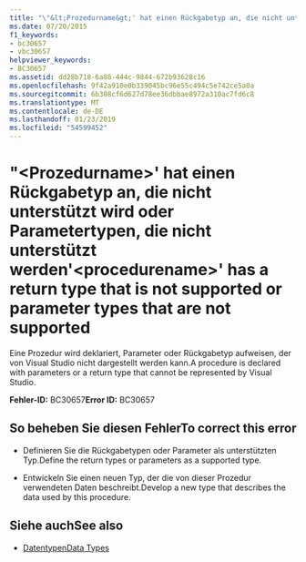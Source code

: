 ```yaml
---
title: "\"&lt;Prozedurname&gt;' hat einen Rückgabetyp an, die nicht unterstützt wird oder Parametertypen, die nicht unterstützt werden"
ms.date: 07/20/2015
f1_keywords:
- bc30657
- vbc30657
helpviewer_keywords:
- BC30657
ms.assetid: dd28b718-6a88-444c-9844-672b93628c16
ms.openlocfilehash: 9f42a910e0b339045bc96e55c494c5e742ce5a0a
ms.sourcegitcommit: 6b308cf6d627d78ee36dbbae8972a310ac7fd6c8
ms.translationtype: MT
ms.contentlocale: de-DE
ms.lasthandoff: 01/23/2019
ms.locfileid: "54599452"
---
```

# <a name="ltprocedurenamegt-has-a-return-type-that-is-not-supported-or-parameter-types-that-are-not-supported"></a><span data-ttu-id="a61d8-102">"&lt;Prozedurname&gt;' hat einen Rückgabetyp an, die nicht unterstützt wird oder Parametertypen, die nicht unterstützt werden</span><span class="sxs-lookup"><span data-stu-id="a61d8-102">'&lt;procedurename&gt;' has a return type that is not supported or parameter types that are not supported</span></span>
<span data-ttu-id="a61d8-103">Eine Prozedur wird deklariert, Parameter oder Rückgabetyp aufweisen, der von Visual Studio nicht dargestellt werden kann.</span><span class="sxs-lookup"><span data-stu-id="a61d8-103">A procedure is declared with parameters or a return type that cannot be represented by Visual Studio.</span></span>  
  
 <span data-ttu-id="a61d8-104">**Fehler-ID:** BC30657</span><span class="sxs-lookup"><span data-stu-id="a61d8-104">**Error ID:** BC30657</span></span>  
  
## <a name="to-correct-this-error"></a><span data-ttu-id="a61d8-105">So beheben Sie diesen Fehler</span><span class="sxs-lookup"><span data-stu-id="a61d8-105">To correct this error</span></span>  
  
-   <span data-ttu-id="a61d8-106">Definieren Sie die Rückgabetypen oder Parameter als unterstützten Typ.</span><span class="sxs-lookup"><span data-stu-id="a61d8-106">Define the return types or parameters as a supported type.</span></span>  
  
-   <span data-ttu-id="a61d8-107">Entwickeln Sie einen neuen Typ, der die von dieser Prozedur verwendeten Daten beschreibt.</span><span class="sxs-lookup"><span data-stu-id="a61d8-107">Develop a new type that describes the data used by this procedure.</span></span>  
  
## <a name="see-also"></a><span data-ttu-id="a61d8-108">Siehe auch</span><span class="sxs-lookup"><span data-stu-id="a61d8-108">See also</span></span>
- [<span data-ttu-id="a61d8-109">Datentypen</span><span class="sxs-lookup"><span data-stu-id="a61d8-109">Data Types</span></span>](../../visual-basic/language-reference/data-types/index.md)
